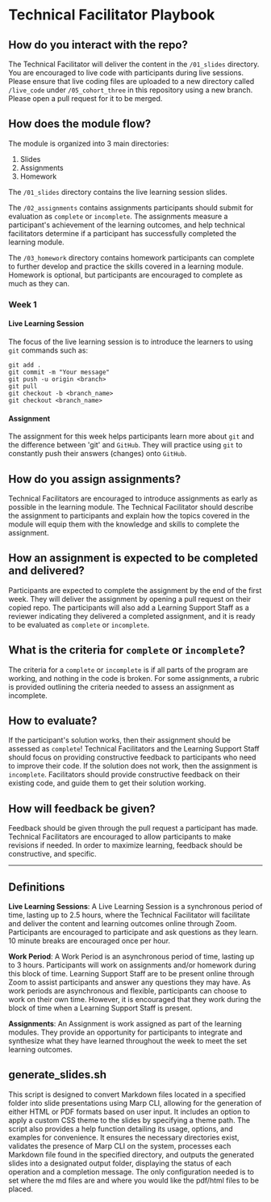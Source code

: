 # Technical Facilitator Playbook

## How do you interact with the repo?
The Technical Facilitator will deliver the content in the `/01_slides` directory. You are encouraged to live code with participants during live sessions. Please ensure that live coding files are uploaded to a new directory called `/live_code` under `/05_cohort_three` in this repository using a new branch. Please open a pull request for it to be merged.

## How does the module flow?
The module is organized into 3 main directories:
1. Slides
2. Assignments
3. Homework

The `/01_slides` directory contains the live learning session slides.

The `/02_assignments` contains assignments participants should submit for evaluation as  `complete` or `incomplete`. The assignments measure a participant's achievement of the learning outcomes, and help technical facilitators determine if a participant has successfully completed the learning module. 

The `/03_homework` directory contains homework participants can complete to further develop and practice the skills covered in a learning module. Homework is optional, but participants are encouraged to complete as much as they can.

### Week 1

#### Live Learning Session
The focus of the live learning session is to introduce the learners to using `git` commands such as:
```git
git add .
git commit -m "Your message"
git push -u origin <branch>
git pull
git checkout -b <branch_name>
git checkout <branch_name>
```

#### Assignment
The assignment for this week helps participants learn more about `git` and the difference between 'git' and `GitHub`. They will practice using `git` to constantly push their answers (changes) onto `GitHub`.

## How do you assign assignments?
Technical Facilitators are encouraged to introduce assignments as early as possible in the learning module. The Technical Facilitator should describe the assignment to participants and explain how the topics covered in the module will equip them with the knowledge and skills to complete the assignment. 

## How an assignment is expected to be completed and delivered?
Participants are expected to complete the assignment by the end of the first week. They will deliver the assignment by opening a pull request on their copied repo. The participants will also add a Learning Support Staff as a reviewer indicating they delivered a completed assignment, and it is ready to be evaluated as `complete` or `incomplete`.

## What is the criteria for `complete` or `incomplete`?
The criteria for a `complete` or `incomplete` is if all parts of the program are working, and nothing in the code is broken. For some assignments, a rubric is provided outlining the criteria needed to assess an assignment as incomplete.

## How to evaluate?
If the participant's solution works, then their assignment should be assessed as `complete`! Technical Facilitators and the Learning Support Staff should focus on providing constructive feedback to participants who need to improve their code. If the solution does not work, then the assignment is `incomplete`. Facilitators should provide constructive feedback on their existing code, and guide them to get their solution working.

## How will feedback be given?
Feedback should be given through the pull request a participant has made. Technical Facilitators are encouraged to allow participants to make revisions if needed. In order to maximize learning, feedback should be constructive, and specific.

<hr>

## Definitions
**Live Learning Sessions**: A Live Learning Session is a synchronous period of time, lasting up to 2.5 hours, where the Technical Facilitator will facilitate and deliver the content and learning outcomes online through Zoom. Participants are encouraged to participate and ask questions as they learn. 10 minute breaks are encouraged once per hour.

**Work Period**: A Work Period is an asynchronous period of time, lasting up to 3 hours. Participants will work on assignments and/or homework during this block of time. Learning Support Staff are to be present online through Zoom to assist participants and answer any questions they may have. As work periods are asynchronous and flexible, participants can choose to work on their own time. However, it is encouraged that they work during the block of time when a Learning Support Staff is present.

**Assignments**: An Assignment is work assigned as part of the learning modules. They provide an opportunity for participants to integrate and synthesize what they have learned throughout the week to meet the set learning outcomes.

## generate_slides.sh

This script is designed to convert Markdown files located in a specified folder into slide presentations using Marp CLI, allowing for the generation of either HTML or PDF formats based on user input. It includes an option to apply a custom CSS theme to the slides by specifying a theme path. The script also provides a help function detailing its usage, options, and examples for convenience. It ensures the necessary directories exist, validates the presence of Marp CLI on the system, processes each Markdown file found in the specified directory, and outputs the generated slides into a designated output folder, displaying the status of each operation and a completion message. The only configuration needed is to set where the md files are and where you would like the pdf/html files to be placed.
